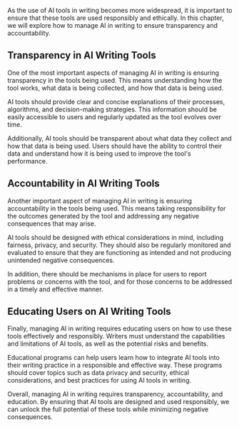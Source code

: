 

As the use of AI tools in writing becomes more widespread, it is important to ensure that these tools are used responsibly and ethically. In this chapter, we will explore how to manage AI in writing to ensure transparency and accountability.

Transparency in AI Writing Tools
--------------------------------

One of the most important aspects of managing AI in writing is ensuring transparency in the tools being used. This means understanding how the tool works, what data is being collected, and how that data is being used.

AI tools should provide clear and concise explanations of their processes, algorithms, and decision-making strategies. This information should be easily accessible to users and regularly updated as the tool evolves over time.

Additionally, AI tools should be transparent about what data they collect and how that data is being used. Users should have the ability to control their data and understand how it is being used to improve the tool's performance.

Accountability in AI Writing Tools
----------------------------------

Another important aspect of managing AI in writing is ensuring accountability in the tools being used. This means taking responsibility for the outcomes generated by the tool and addressing any negative consequences that may arise.

AI tools should be designed with ethical considerations in mind, including fairness, privacy, and security. They should also be regularly monitored and evaluated to ensure that they are functioning as intended and not producing unintended negative consequences.

In addition, there should be mechanisms in place for users to report problems or concerns with the tool, and for those concerns to be addressed in a timely and effective manner.

Educating Users on AI Writing Tools
-----------------------------------

Finally, managing AI in writing requires educating users on how to use these tools effectively and responsibly. Writers must understand the capabilities and limitations of AI tools, as well as the potential risks and benefits.

Educational programs can help users learn how to integrate AI tools into their writing practice in a responsible and effective way. These programs should cover topics such as data privacy and security, ethical considerations, and best practices for using AI tools in writing.

Overall, managing AI in writing requires transparency, accountability, and education. By ensuring that AI tools are designed and used responsibly, we can unlock the full potential of these tools while minimizing negative consequences.


